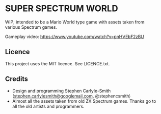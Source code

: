 # SUPER SPECTRUM WORLD

WIP; intended to be a Mario World type game with assets taken from various Spectrum games.

Gameplay video: https://www.youtube.com/watch?v=pnHVEbF2zBU

## Licence
This project uses the MIT licence.  See LICENCE.txt.


## Credits
* Design and programming Stephen Carlyle-Smith (stephen.carlylesmith@googlemail.com, @stephencsmith)
* Almost all the assets taken from old ZX Spectrum games.  Thanks go to all the old artists and programmers.

